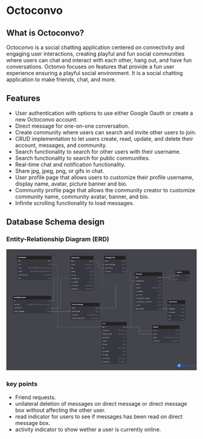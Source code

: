 # Octoconvo

## What is Octoconvo?

Octoconvo is a social chatting application centered on connectivity and engaging user interactions, creating playful
and fun social communities where users can chat and interact with each other, hang out, and have fun conversations.
Octonvo focuses on features that provide a fun user experience ensuring a playful social environment. It is a social
chatting application to make friends, chat, and more.

## Features

- User authentication with options to use either Google Oauth or create a new Octoconvo account.
- Direct message for one-on-one conversation.
- Create community where users can search and invite other users to join.
- CRUD implementation to let users create, read, update, and delete their account, messages, and community.
- Search functionality to search for other users with their username.
- Search functionality to search for public communities.
- Real-time chat and notification functionality.
- Share jpg, jpeg, png, or gifs in chat.
- User profile page that allows users to customize their profile username, display name, avatar, picture banner and bio.
- Community profile page that allows the community creator to customize community name, community avatar, banner, and
  bio.
- Infinite scrolling functionality to load messages.

## Database Schema design

### Entity-Relationship Diagram (ERD)

![Database Table Relations](./assets/db-structure.png)

### key points

- Friend requests.
- unilateral deletion of messages on direct message or direct message box without affecting the other user.
- read indicator for users to see if messages has been read on direct message box.
- activity indicator to show wether a user is currently online.

